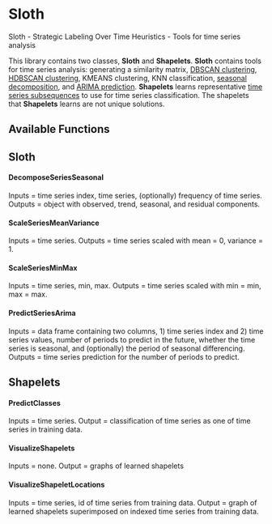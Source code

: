 # Sloth
Sloth - Strategic Labeling Over Time Heuristics - Tools for time series analysis

This library contains two classes, **Sloth** and **Shapelets**. **Sloth** contains tools for time series analysis: generating a similarity matrix, [DBSCAN clustering], [HDBSCAN clustering], KMEANS clustering, KNN classification, [seasonal decomposition], and [ARIMA prediction]. **Shapelets** learns representative [time series subsequences] to use for time series classification. The shapelets that **Shapelets** learns are not unique solutions. 

## Available Functions

## Sloth

#### DecomposeSeriesSeasonal
Inputs = time series index, time series, (optionally) frequency of time series. Outputs = object with observed, trend, seasonal, and residual components. 

#### ScaleSeriesMeanVariance
Inputs = time series. Outputs = time series scaled with mean = 0, variance = 1.

#### ScaleSeriesMinMax
Inputs = time series, min, max. Outputs = time series scaled with min = min, max = max.

#### PredictSeriesArima
Inputs = data frame containing two columns, 1) time series index and 2) time series values, number of periods to predict in the future, whether the time series is seasonal, and (optionally) the period of seasonal differencing. Outputs = time series prediction for the number of periods to predict.

## Shapelets

#### PredictClasses
Inputs = time series. Output = classification of time series as one of time series in training data. 

#### VisualizeShapelets
Inputs = none. Output = graphs of learned shapelets

#### VisualizeShapeletLocations
Inputs = time series, id of time series from training data. Output = graph of learned shapelets superimposed on indexed time series from training data. 

[DBSCAN clustering]: http://scikit-learn.org/stable/modules/generated/sklearn.cluster.DBSCAN.html
[HDBSCAN clustering]: https://hdbscan.readthedocs.io/en/latest/how_hdbscan_works.html
[seasonal decomposition]: https://www.statsmodels.org/dev/generated/statsmodels.tsa.seasonal.seasonal_decompose.html
[ARIMA prediction]: https://www.alkaline-ml.com/pyramid/modules/generated/pyramid.arima.auto_arima.html
[time series subsequences]: http://fs.ismll.de/publicspace/LearningShapelets/

